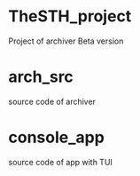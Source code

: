 # TheSTH_project
Project of archiver
Beta version

# arch_src
  source code of archiver
  
# console_app
  source code of app with TUI
